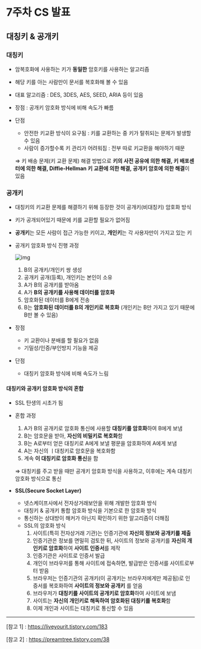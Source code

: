 # 7주차 CS 발표

## 대칭키 & 공개키

### 대칭키

- 암복호화에 사용하는 키가 **동일한** 암호키를 사용하는 알고리즘

- 해당 키를 아는 사람만이 문서를 복호화해 볼 수 있음

- 대표 알고리즘 : DES, 3DES, AES, SEED, ARIA 등이 있음

- 장점 : 공개키 암호화 방식에 비해 속도가 빠름

- 단점

  - 안전한 키교환 방식이 요구됨 : 키를 교환하는 중 키가 탈취되는 문제가 발생할 수 있음
  - 사람이 증가할수록 키 관리가 어려워짐 : 전부 따로 키교환을 해야하기 때문

  ⇒ 키 배송 문제(키 교환 문제) 해결 방법으로 **키의 사전 공유에 의한 해결, 키 배포센터에 의한 해결, Diffie-Hellman 키 교환에 의한 해결, 공개키 암호에 의한 해결**이 있음



### 공개키

- 대칭키의 키교환 문제를 해결하기 위해 등장한 것이 공개키(비대칭키) 암호화 방식

- 키가 공개되어있기 때문에 키를 교환할 필요가 없어짐

- **공개키**는 모든 사람이 접근 가능한 키이고, **개인키**는 각 사용자만이 가지고 있는 키

- 공개키 암호화 방식 진행 과정

  ![img](https://img1.daumcdn.net/thumb/R1280x0/?scode=mtistory2&fname=https%3A%2F%2Fblog.kakaocdn.net%2Fdn%2FmG9CN%2FbtqDO03YbR1%2FjCAXKIZm7G06yek6bLPTk1%2Fimg.png)

  1. B의 공개키/개인키 쌍 생성
  2. 공개키 공개(등록), 개인키는 본인이 소유
  3. A가 B의 공개키를 받아옴
  4. A가 **B의 공개키를 사용해 데이터를 암호화**
  5. 암호화된 데이터를 B에게 전송
  6. B는 **암호화된 데이터를 B의 개인키로 복호화** (개인키는 B만 가지고 있기 때문에 B만 볼 수 있음)

- 장점 
  - 키 교환이나 분배를 할 필요가 없음
  - 기밀성/인증/부인방지 기능을 제공
- 단점 
  - 대칭키 암호화 방식에 비해 속도가 느림



#### 대칭키와 공개키 암호화 방식의 혼합

- SSL 탄생의 시초가 됨

- 혼합 과정

  1. A가 B의 공개키로 암호화 통신에 사용할 **대칭키를 암호화**하여 B에게 보냄
  2. B는 암호문을 받아, **자신의 비밀키로 복호화**함
  3. B는 A로부터 얻은 대칭키로 A에게 보낼 평문을 암호화하여 A에게 보냄
  4. A는 자신의 ㅣ대칭키로 암호문을 복호화함
  5. 계속 **이 대칭키로 암호화 통신**을 함

  ⇒ 대칭키를 주고 받을 때만 공개키 암호화 방식을 사용하고, 이후에는 계속 대칭키 암호화 방식으로 통신

- **SSL(Secure Socket Layer)**

  - 넷스케이프사에서 전자상거래보안을 위해 개발한 암호화 방식
  - 대칭키 & 공개키 통합 암호화 방식을 기본으로 한 암호화 방식
  - 통신하는 상대방이 해커가 아닌지 확인하기 위한 알고리즘이 더해짐
  - SSL의 암호화 방식
    1. 사이트(특히 전자상거래 기관)는 인증기관에 **자신의 정보와 공개키를 제출**
    2. 인증기관은 정보를 면밀히 검토한 뒤,  사이트의 정보와 공개키를 **자신의 개인키로 암호화**하여 **사이트 인증서**를 제작 
    3. 인증기관은 사이트로 인증서 발급
    4. 개인이 브라우저를 통해 사이트에 접속하면, 발급받은 인증서를 사이트로부터 받음
    5. 브라우저는 인증기관의 공개키(이 공개키는 브라우저에게만 제공됨)로 인증서를 복호화하여 **사이트의 정보와 공개키** 를 얻음
    6. 브라우저가 **대칭키를 사이트의 공개키로 암호화**하여 사이트에 보냄
    7. 사이트는 **자신의 개인키로 해독하여 암호화된 대칭키를 복호화**함
    8. 이제 개인과 사이트는 대칭키로 통신할 수 있음



---

[참고 1] : <https://liveyourit.tistory.com/183>

[참고 2] : <https://preamtree.tistory.com/38>




